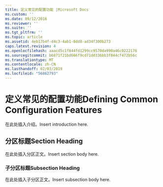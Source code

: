 ```yaml
---
title: 定义常见的配置功能 |Microsoft Docs
ms.custom: ''
ms.date: 09/12/2016
ms.reviewer: ''
ms.suite: ''
ms.tgt_pltfrm: ''
ms.topic: article
ms.assetid: 4eb17b4f-d4c3-4ab1-8dd8-ad34f300b273
caps.latest.revision: 4
ms.openlocfilehash: aaacd5c1f844fd1299cc9570da990a46c0222176
ms.sourcegitcommit: b6871f21bd666f9cd71dd336bb3f844cf472b56c
ms.translationtype: MT
ms.contentlocale: zh-CN
ms.lasthandoff: 02/03/2019
ms.locfileid: "56862793"
---
```

# <a name="defining-common-configuration-features"></a><span data-ttu-id="cab66-102">定义常见的配置功能</span><span class="sxs-lookup"><span data-stu-id="cab66-102">Defining Common Configuration Features</span></span>

<span data-ttu-id="cab66-103">在此处插入介绍。</span><span class="sxs-lookup"><span data-stu-id="cab66-103">Insert introduction here.</span></span>

## <a name="section-heading"></a><span data-ttu-id="cab66-104">分区标题</span><span class="sxs-lookup"><span data-stu-id="cab66-104">Section Heading</span></span>

<span data-ttu-id="cab66-105">在此处插入分区正文。</span><span class="sxs-lookup"><span data-stu-id="cab66-105">Insert section body here.</span></span>

### <a name="subsection-heading"></a><span data-ttu-id="cab66-106">子分区标题</span><span class="sxs-lookup"><span data-stu-id="cab66-106">Subsection Heading</span></span>

<span data-ttu-id="cab66-107">在此处插入子分区正文。</span><span class="sxs-lookup"><span data-stu-id="cab66-107">Insert subsection body here.</span></span>
